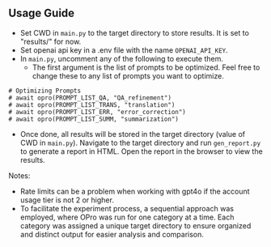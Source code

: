 ## Usage Guide

- Set CWD in `main.py` to the target directory to store results. It is set to "results/" for now.
- Set openai api key in a .env file with the name `OPENAI_API_KEY`.
- In `main.py`, uncomment any of the following to execute them.
    - The first argument is the list of prompts to be optimized. Feel free to change these to any list of prompts you want to optimize.
```
# Optimizing Prompts
# await opro(PROMPT_LIST_QA, "QA_refinement")
# await opro(PROMPT_LIST_TRANS, "translation")
# await opro(PROMPT_LIST_ERR, "error_correction")
# await opro(PROMPT_LIST_SUMM, "summarization")
```
- Once done, all results will be stored in the target directory (value of CWD in `main.py`). Navigate to the target directory and run `gen_report.py` to generate a report in HTML. Open the report in the browser to view the results.

Notes: 
- Rate limits can be a problem when working with gpt4o if the account usage tier is not 2 or higher.
- To facilitate the experiment process, a sequential approach was employed, where OPro was run for one category at a time. Each category was assigned a unique target directory to ensure organized and distinct output for easier analysis and comparison.
